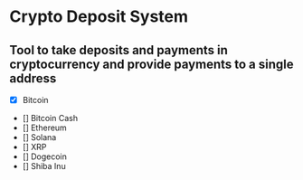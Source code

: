 # Crypto Deposit System

## Tool to take deposits and payments in cryptocurrency and provide payments to a single address

- [X] Bitcoin
- [] Bitcoin Cash
- [] Ethereum
- [] Solana
- [] XRP
- [] Dogecoin
- [] Shiba Inu